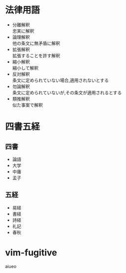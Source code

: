 # 法律用語
- 分離解釈  
忠実に解釈
- 論理解釈  
他の条文に無矛盾に解釈
- 拡張解釈  
拡張することを許す解釈
- 縮小解釈   
縮小して解釈
- 反対解釈  
条文に定められていない場合,適用されないとする
- 勿論解釈   
条文に定められていないが,その条文が適用されるとする
- 類推解釈  
似た事案で解釈

# 四書五経
## 四書
- 論語
- 大学
- 中庸
- 孟子

## 五経
- 易経
- 書経
- 詩経
- 礼記
- 春秋

# vim-fugitive  
aiueo
